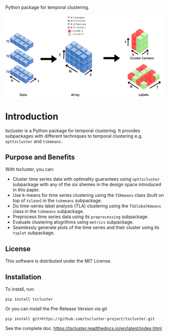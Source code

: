 Python package for temporal clustering. 

![alt](docs/source/tscluster_schema.png)

Introduction
============

tscluster is a Python package for temporal clustering. 
It provides subpackages with different techniques to temporal clustering e.g. ``opttscluster`` and ``tskmeans``.


Purpose and Benefits
-----
With tscluster, you can:

- Cluster time series data with optimality guarantees using ``opttscluster`` subpackage with any of the six shemes in the design space introduced in this paper. 
- Use k-means for time series clustering using the ``TSKmeans`` class (built on top of ``tslean``) in the ``tskmeans`` subpackage.
- Do time-series label analysis (TLA) clustering using the  ``TSGlobalKmeans`` class in the ``tskmeans`` subpackage.
- Preprocess time series data using its ``preprocessing`` subpackage.
- Evaluate clustering alogrithms using ``metrics`` subpackage.
- Seamlessly generate plots of the time series and their cluster using its ``tsplot`` subpackage. 

License
-------
This software is distributed under the MIT License.

Installation
-------------
To install, run:

````pip install tscluster````

Or you can install the Pre-Release Version via git

````pip install git+https://github.com/tscluster-project/tscluster.git````
    
See the complete doc: https://tscluster.readthedocs.io/en/latest/index.html
